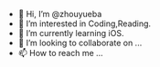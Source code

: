 - 👋 Hi, I’m @zhouyueba
- 👀 I’m interested in Coding,Reading.
- 🌱 I’m currently learning iOS.
- 💞️ I’m looking to collaborate on ...
- 📫 How to reach me ...

<!---
zhouyueba/zhouyueba is a ✨ special ✨ repository because its `README.md` (this file) appears on your GitHub profile.
You can click the Preview link to take a look at your changes.
--->
